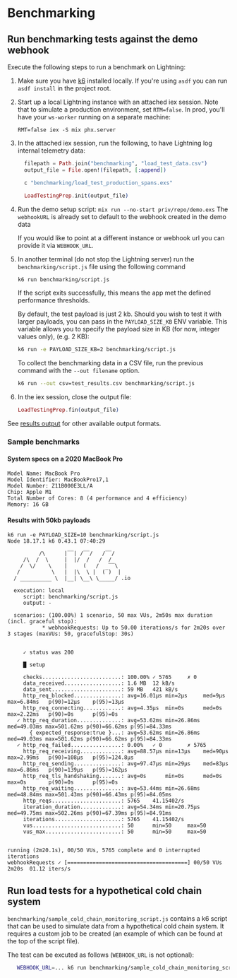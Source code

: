 # Benchmarking

## Run benchmarking tests against the demo webhook

Execute the following steps to run a benchmark on Lightning:

1. Make sure you have [k6](https://k6.io/docs/get-started/installation/)
   installed locally. If you're using `asdf` you can run `asdf install` in the
   project root.

2. Start up a local Lightning instance with an attached iex session. Note that
   to simulate a production environment, set `RTM=false`. In prod, you'll have
   your `ws-worker` running on a separate machine:

   `RMT=false iex -S mix phx.server`

3. In the attached iex session, run the following, to have Lightning log
   internal telemetry data:

   ```elixir
     filepath = Path.join("benchmarking", "load_test_data.csv")
     output_file = File.open!(filepath, [:append])

     c "benchmarking/load_test_production_spans.exs"

     LoadTestingPrep.init(output_file)
   ```

4. Run the demo setup script: `mix run --no-start priv/repo/demo.exs` The
   `webhookURL` is already set to default to the webhook created in the demo
   data

   If you would like to point at a different instance or webhook url you
   can provide it via `WEBHOOK_URL`.

5. In another terminal (do not stop the Lightning server) run the
   `benchmarking/script.js` file using the following command

   ```bash
   k6 run benchmarking/script.js
   ```

   If the script exits successfully, this means the app met the defined
   performance thresholds.

   By default, the test payload is just 2 kb. Should you wish to test it with
   larger payloads, you can pass in the `PAYLOAD_SIZE_KB` ENV variable. This
   variable allows you to specify the payload size in KB (for now, integer
   values only), (e.g. 2 KB):

   ```bash
   k6 run -e PAYLOAD_SIZE_KB=2 benchmarking/script.js
   ```

   To collect the benchmarking data in a CSV file, run the previous command with
   the `--out filename` option.

   ```bash
   k6 run --out csv=test_results.csv benchmarking/script.js
   ```

6. In the iex session, close the output file:

   ```elixir
   LoadTestingPrep.fin(output_file)
   ```

See [results output](https://k6.io/docs/get-started/results-output/) for other
available output formats.

### Sample benchmarks

#### System specs on a 2020 MacBook Pro

```
Model Name: MacBook Pro
Model Identifier: MacBookPro17,1
Model Number: Z11B000E3LL/A
Chip: Apple M1
Total Number of Cores: 8 (4 performance and 4 efficiency)
Memory: 16 GB
```

#### Results with 50kb payloads

```
k6 run -e PAYLOAD_SIZE=10 benchmarking/script.js                         Node 18.17.1 k6 0.43.1 07:40:29

          /\      |‾‾| /‾‾/   /‾‾/
     /\  /  \     |  |/  /   /  /
    /  \/    \    |     (   /   ‾‾\
   /          \   |  |\  \ |  (‾)  |
  / __________ \  |__| \__\ \_____/ .io

  execution: local
     script: benchmarking/script.js
     output: -

  scenarios: (100.00%) 1 scenario, 50 max VUs, 2m50s max duration (incl. graceful stop):
           * webhookRequests: Up to 50.00 iterations/s for 2m20s over 3 stages (maxVUs: 50, gracefulStop: 30s)


     ✓ status was 200

     █ setup

     checks.........................: 100.00% ✓ 5765     ✗ 0
     data_received..................: 1.6 MB  12 kB/s
     data_sent......................: 59 MB   421 kB/s
     http_req_blocked...............: avg=16.01µs min=2µs     med=9µs     max=6.84ms   p(90)=12µs    p(95)=13µs
     http_req_connecting............: avg=4.35µs  min=0s      med=0s      max=2.22ms   p(90)=0s      p(95)=0s
   ✓ http_req_duration..............: avg=53.62ms min=26.86ms med=49.03ms max=501.62ms p(90)=66.62ms p(95)=84.33ms
       { expected_response:true }...: avg=53.62ms min=26.86ms med=49.03ms max=501.62ms p(90)=66.62ms p(95)=84.33ms
   ✓ http_req_failed................: 0.00%   ✓ 0        ✗ 5765
     http_req_receiving.............: avg=88.57µs min=13µs    med=90µs    max=2.99ms   p(90)=108µs   p(95)=124.8µs
     http_req_sending...............: avg=97.47µs min=29µs    med=83µs    max=6.86ms   p(90)=139µs   p(95)=162µs
     http_req_tls_handshaking.......: avg=0s      min=0s      med=0s      max=0s       p(90)=0s      p(95)=0s
     http_req_waiting...............: avg=53.44ms min=26.68ms med=48.84ms max=501.43ms p(90)=66.43ms p(95)=84.05ms
     http_reqs......................: 5765    41.15402/s
     iteration_duration.............: avg=54.34ms min=20.75µs med=49.75ms max=502.26ms p(90)=67.39ms p(95)=84.91ms
     iterations.....................: 5765    41.15402/s
     vus............................: 50      min=50     max=50
     vus_max........................: 50      min=50     max=50


running (2m20.1s), 00/50 VUs, 5765 complete and 0 interrupted iterations
webhookRequests ✓ [======================================] 00/50 VUs  2m20s  01.12 iters/s
```

## Run load tests for a hypothetical cold chain system

`benchmarking/sample_cold_chain_monitoring_script.js` contains a k6 script that
can be used to simulate data from a hypothetical cold chain system. It requires a
custom job to be created (an example of which can be found at the top of the
script file).

The test can be excuted as follows (`WEBHOOK_URL` is not optional):

```bash
   WEBHOOK_URL=... k6 run benchmarking/sample_cold_chain_monitoring_script.js
```
